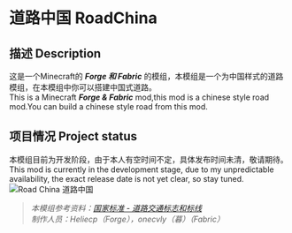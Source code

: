 # 道路中国 RoadChina
## 描述 Description
这是一个Minecraft的 ___Forge 和 Fabric___ 的模组，本模组是一个为中国样式的道路模组，在本模组中你可以搭建中国式道路。  
This is a Minecraft ___Forge & Fabric___ mod,this mod is a chinese style road mod.You can build a chinese style road from this mod.  
## 项目情况 Project status
本模组目前为开发阶段，由于本人有空时间不定，具体发布时间未清，敬请期待。  
This mod is currently in the development stage, due to my unpredictable availability, the exact release date is not yet clear, so stay tuned.  
![Road China 道路中国](https://s1.ax1x.com/2022/08/27/vRcRE9.png "Road China 道路中国")
> *本模组参考资料：[国家标准 - 道路交通标志和标线](http://jtst.mot.gov.cn/gb/search/gbDetailed?id=e424d8a7313d0ce7d19c6773ad0cdf51)*  
> *制作人员：Heliecp（Forge），onecvly（暮）（Fabric）*
